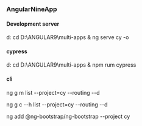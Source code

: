 ### AngularNineApp
#### Development server
d:
cd D:\ANGULAR9\multi-apps & ng serve cy -o 
#### cypress
d: 
cd D:\ANGULAR9\multi-apps & npm rum cypress <br>

#### cli
ng g m list --project=cy --routing --d

ng g c --h list --project=cy --routing --d

ng add @ng-bootstrap/ng-bootstrap --project cy
